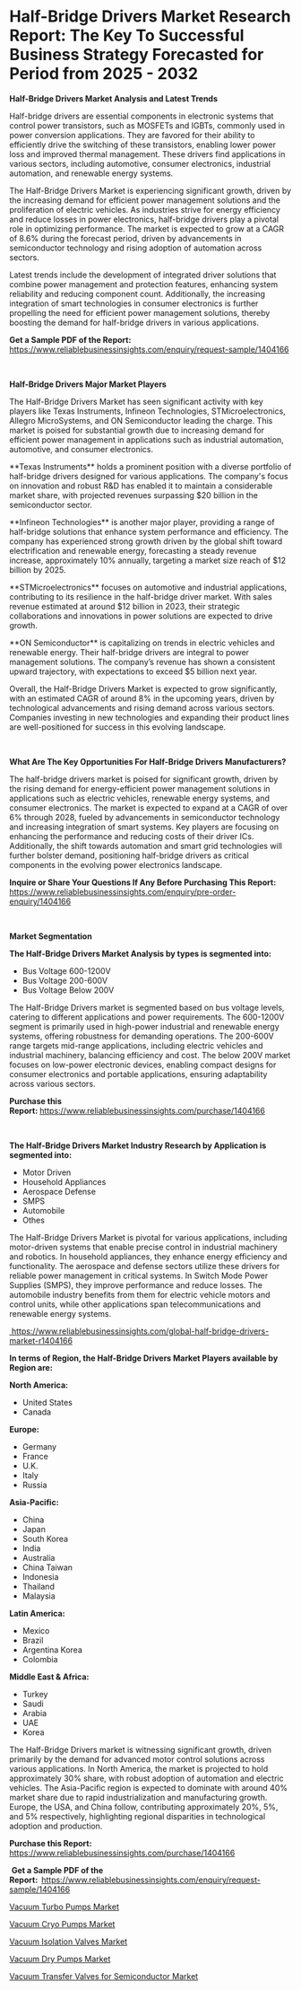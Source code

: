 <p><h1>Half-Bridge Drivers Market Research Report: The Key To Successful Business Strategy Forecasted for Period from 2025 - 2032</h1></p><p><strong>Half-Bridge Drivers Market Analysis and Latest Trends</strong></p>
<p><p>Half-bridge drivers are essential components in electronic systems that control power transistors, such as MOSFETs and IGBTs, commonly used in power conversion applications. They are favored for their ability to efficiently drive the switching of these transistors, enabling lower power loss and improved thermal management. These drivers find applications in various sectors, including automotive, consumer electronics, industrial automation, and renewable energy systems.</p><p>The Half-Bridge Drivers Market is experiencing significant growth, driven by the increasing demand for efficient power management solutions and the proliferation of electric vehicles. As industries strive for energy efficiency and reduce losses in power electronics, half-bridge drivers play a pivotal role in optimizing performance. The market is expected to grow at a CAGR of 8.6% during the forecast period, driven by advancements in semiconductor technology and rising adoption of automation across sectors.</p><p>Latest trends include the development of integrated driver solutions that combine power management and protection features, enhancing system reliability and reducing component count. Additionally, the increasing integration of smart technologies in consumer electronics is further propelling the need for efficient power management solutions, thereby boosting the demand for half-bridge drivers in various applications.</p></p>
<p><strong>Get a Sample PDF of the Report:&nbsp;</strong> <a href="https://www.reliablebusinessinsights.com/enquiry/request-sample/1404166?utm_campaign=63&utm_medium=2&utm_source=Github&utm_content=ia&utm_term=28032025&utm_id=half-bridge-drivers">https://www.reliablebusinessinsights.com/enquiry/request-sample/1404166</a></p>
<p>&nbsp;</p>
<p><strong>Half-Bridge Drivers Major Market Players</strong></p>
<p><p>The Half-Bridge Drivers Market has seen significant activity with key players like Texas Instruments, Infineon Technologies, STMicroelectronics, Allegro MicroSystems, and ON Semiconductor leading the charge. This market is poised for substantial growth due to increasing demand for efficient power management in applications such as industrial automation, automotive, and consumer electronics.</p><p>**Texas Instruments** holds a prominent position with a diverse portfolio of half-bridge drivers designed for various applications. The company's focus on innovation and robust R&D has enabled it to maintain a considerable market share, with projected revenues surpassing $20 billion in the semiconductor sector.</p><p>**Infineon Technologies** is another major player, providing a range of half-bridge solutions that enhance system performance and efficiency. The company has experienced strong growth driven by the global shift toward electrification and renewable energy, forecasting a steady revenue increase, approximately 10% annually, targeting a market size reach of $12 billion by 2025.</p><p>**STMicroelectronics** focuses on automotive and industrial applications, contributing to its resilience in the half-bridge driver market. With sales revenue estimated at around $12 billion in 2023, their strategic collaborations and innovations in power solutions are expected to drive growth.</p><p>**ON Semiconductor** is capitalizing on trends in electric vehicles and renewable energy. Their half-bridge drivers are integral to power management solutions. The company’s revenue has shown a consistent upward trajectory, with expectations to exceed $5 billion next year.</p><p>Overall, the Half-Bridge Drivers Market is expected to grow significantly, with an estimated CAGR of around 8% in the upcoming years, driven by technological advancements and rising demand across various sectors. Companies investing in new technologies and expanding their product lines are well-positioned for success in this evolving landscape.</p></p>
<p>&nbsp;</p>
<p><strong>What Are The Key Opportunities For Half-Bridge Drivers Manufacturers?</strong></p>
<p><p>The half-bridge drivers market is poised for significant growth, driven by the rising demand for energy-efficient power management solutions in applications such as electric vehicles, renewable energy systems, and consumer electronics. The market is expected to expand at a CAGR of over 6% through 2028, fueled by advancements in semiconductor technology and increasing integration of smart systems. Key players are focusing on enhancing the performance and reducing costs of their driver ICs. Additionally, the shift towards automation and smart grid technologies will further bolster demand, positioning half-bridge drivers as critical components in the evolving power electronics landscape.</p></p>
<p><strong>Inquire or Share Your Questions If Any Before Purchasing This Report:</strong> <a href="https://www.reliablebusinessinsights.com/enquiry/pre-order-enquiry/1404166?utm_campaign=63&utm_medium=2&utm_source=Github&utm_content=ia&utm_term=28032025&utm_id=half-bridge-drivers">https://www.reliablebusinessinsights.com/enquiry/pre-order-enquiry/1404166</a></p>
<p>&nbsp;</p>
<p><strong>Market Segmentation</strong></p>
<p><strong>The Half-Bridge Drivers Market Analysis by types is segmented into:</strong></p>
<p><ul><li>Bus Voltage 600-1200V</li><li>Bus Voltage 200-600V</li><li>Bus Voltage Below 200V</li></ul></p>
<p><p>The Half-Bridge Drivers market is segmented based on bus voltage levels, catering to different applications and power requirements. The 600-1200V segment is primarily used in high-power industrial and renewable energy systems, offering robustness for demanding operations. The 200-600V range targets mid-range applications, including electric vehicles and industrial machinery, balancing efficiency and cost. The below 200V market focuses on low-power electronic devices, enabling compact designs for consumer electronics and portable applications, ensuring adaptability across various sectors.</p></p>
<p><strong>Purchase this Report:&nbsp;</strong><a href="https://www.reliablebusinessinsights.com/purchase/1404166?utm_campaign=63&utm_medium=2&utm_source=Github&utm_content=ia&utm_term=28032025&utm_id=half-bridge-drivers">https://www.reliablebusinessinsights.com/purchase/1404166</a></p>
<p>&nbsp;</p>
<p><strong>The Half-Bridge Drivers Market Industry Research by Application is segmented into:</strong></p>
<p><ul><li>Motor Driven</li><li>Household Appliances</li><li>Aerospace Defense</li><li>SMPS</li><li>Automobile</li><li>Othes</li></ul></p>
<p><p>The Half-Bridge Drivers Market is pivotal for various applications, including motor-driven systems that enable precise control in industrial machinery and robotics. In household appliances, they enhance energy efficiency and functionality. The aerospace and defense sectors utilize these drivers for reliable power management in critical systems. In Switch Mode Power Supplies (SMPS), they improve performance and reduce losses. The automobile industry benefits from them for electric vehicle motors and control units, while other applications span telecommunications and renewable energy systems.</p></p>
<p><a href="https://www.reliablebusinessinsights.com/global-half-bridge-drivers-market-r1404166?utm_campaign=63&utm_medium=2&utm_source=Github&utm_content=ia&utm_term=28032025&utm_id=half-bridge-drivers">&nbsp;https://www.reliablebusinessinsights.com/global-half-bridge-drivers-market-r1404166</a></p>
<p><strong>In terms of Region, the Half-Bridge Drivers Market Players available by Region are:</strong></p>
<p>
    <p> <strong> North America: </strong>
        <ul>
            <li>United States</li>
            <li>Canada</li>
        </ul>
        </p> 
    <p> <strong> Europe: </strong>
        <ul>
            <li>Germany</li>
            <li>France</li>
            <li>U.K.</li>
            <li>Italy</li>
            <li>Russia</li>
        </ul>
        </p> 
    <p> <strong> Asia-Pacific: </strong>
        <ul>
            <li>China</li>
            <li>Japan</li>
            <li>South Korea</li>
            <li>India</li>
            <li>Australia</li>
            <li>China Taiwan</li>
            <li>Indonesia</li>
            <li>Thailand</li>
            <li>Malaysia</li>
        </ul>
        </p> 
    <p> <strong> Latin America: </strong>
        <ul>
            <li>Mexico</li>
            <li>Brazil</li>
            <li>Argentina Korea</li>
            <li>Colombia</li>
        </ul>
        </p> 
    <p> <strong> Middle East & Africa: </strong>
        <ul>
            <li>Turkey</li>
            <li>Saudi</li>
            <li>Arabia</li>
            <li>UAE</li>
            <li>Korea</li>
        </ul>
    </p>
    </p>
<p><p>The Half-Bridge Drivers market is witnessing significant growth, driven primarily by the demand for advanced motor control solutions across various applications. In North America, the market is projected to hold approximately 30% share, with robust adoption of automation and electric vehicles. The Asia-Pacific region is expected to dominate with around 40% market share due to rapid industrialization and manufacturing growth. Europe, the USA, and China follow, contributing approximately 20%, 5%, and 5% respectively, highlighting regional disparities in technological adoption and production.</p></p>
<p><strong>Purchase this Report: </strong><a href="https://www.reliablebusinessinsights.com/purchase/1404166?utm_campaign=63&utm_medium=2&utm_source=Github&utm_content=ia&utm_term=28032025&utm_id=half-bridge-drivers">https://www.reliablebusinessinsights.com/purchase/1404166</a></p>
<p>&nbsp;<strong>Get a Sample PDF of the Report:&nbsp;&nbsp;</strong><a href="https://www.reliablebusinessinsights.com/enquiry/request-sample/1404166?utm_campaign=63&utm_medium=2&utm_source=Github&utm_content=ia&utm_term=28032025&utm_id=half-bridge-drivers">https://www.reliablebusinessinsights.com/enquiry/request-sample/1404166</a></p>
<p><strong></strong></p>
<p><p><a href="https://github.com/chlihakwatsi/Market-Research-Report-List-1/blob/main/vacuum-turbo-pumps-market.md?utm_campaign=63&utm_medium=2&utm_source=Github&utm_content=ia&utm_term=28032025&utm_id=half-bridge-drivers">Vacuum Turbo Pumps Market</a></p><p><a href="https://github.com/jemmysolin5k/Market-Research-Report-List-1/blob/main/vacuum-cryo-pumps-market.md?utm_campaign=63&utm_medium=2&utm_source=Github&utm_content=ia&utm_term=28032025&utm_id=half-bridge-drivers">Vacuum Cryo Pumps Market</a></p><p><a href="https://github.com/rubiogruis0p/Market-Research-Report-List-1/blob/main/vacuum-isolation-valves-market.md?utm_campaign=63&utm_medium=2&utm_source=Github&utm_content=ia&utm_term=28032025&utm_id=half-bridge-drivers">Vacuum Isolation Valves Market</a></p><p><a href="https://github.com/sokurgleyde/Market-Research-Report-List-1/blob/main/vacuum-dry-pumps-market.md?utm_campaign=63&utm_medium=2&utm_source=Github&utm_content=ia&utm_term=28032025&utm_id=half-bridge-drivers">Vacuum Dry Pumps Market</a></p><p><a href="https://github.com/kaniselway4c/Market-Research-Report-List-1/blob/main/vacuum-transfer-valves-for-semiconductor-market.md?utm_campaign=63&utm_medium=2&utm_source=Github&utm_content=ia&utm_term=28032025&utm_id=half-bridge-drivers">Vacuum Transfer Valves for Semiconductor Market</a></p></p>